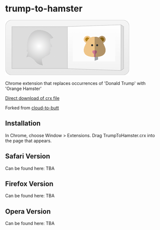 trump-to-hamster
=============

![](trumplogo.png)

Chrome extension that replaces occurrences of 'Donald Trump' with 'Orange Hamster'

[Direct download of crx file](https://github.com/LoliTechnologies/trump-to-hamster/blob/master/TrumpToHamster.crx?raw=true)

Forked from [cloud-to-butt](https://github.com/panicsteve/cloud-to-butt)

Installation
------------

In Chrome, choose Window > Extensions.  Drag TrumpToHamster.crx into the page that appears.

Safari Version
--------------

Can be found here: TBA

Firefox Version
---------------

Can be found here: TBA


Opera Version
---------------

Can be found here: TBA
